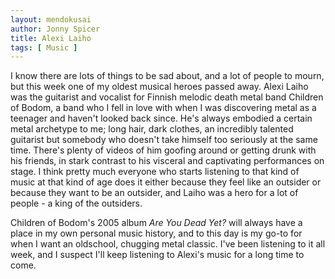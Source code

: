 ```yaml
---
layout: mendokusai
author: Jonny Spicer
title: Alexi Laiho
tags: [ Music ]
---
```

I know there are lots of things to be sad about, and a lot of people to mourn, but this week one of my oldest musical heroes passed away. Alexi Laiho was the guitarist and vocalist
for Finnish melodic death metal band Children of Bodom, a band who I fell in love with when I was discovering metal as a teenager and haven't looked back since. He's always embodied
a certain metal archetype to me; long hair, dark clothes, an incredibly talented guitarist but somebody who doesn't take himself too seriously at the same time. There's plenty of
videos of him goofing around or getting drunk with his friends, in stark contrast to his visceral and captivating performances on stage. I think pretty much everyone who starts
listening to that kind of music at that kind of age does it either because they feel like an outsider or because they want to be an outsider, and Laiho was a hero for a lot of people -
a king of the outsiders.

Children of Bodom's 2005 album *Are You Dead Yet?* will always have a place in my own personal music history, and to this day is my go-to for when I want an oldschool, chugging metal
classic. I've been listening to it all week, and I suspect I'll keep listening to Alexi's music for a long time to come.
